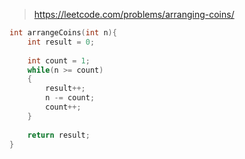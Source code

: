 > https://leetcode.com/problems/arranging-coins/

``` c
int arrangeCoins(int n){
    int result = 0;
    
    int count = 1;
    while(n >= count)
    {
        result++;
        n -= count;
        count++;
    }
    
    return result;
}
```
